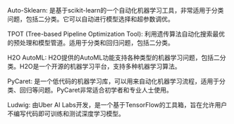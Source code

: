 Auto-Sklearn: 是基于scikit-learn的一个自动化机器学习工具，非常适用于分类问题，包括二分类。它可以自动进行模型选择和超参数调优。

TPOT (Tree-based Pipeline Optimization Tool): 利用遗传算法自动化搜索最优的预处理和模型管道。适用于分类和回归问题，包括二分类。

H2O AutoML: H2O提供的AutoML功能支持各种类型的机器学习问题，包括二分类。H2O是一个开源的机器学习平台，支持多种机器学习算法。

PyCaret: 是一个低代码的机器学习库，可以用来自动化机器学习流程，适用于分类、回归等问题。PyCaret非常适合初学者和专业人士使用。

Ludwig: 由Uber AI Labs开发，是一个基于TensorFlow的工具箱，旨在允许用户不编写代码即可训练和测试深度学习模型。